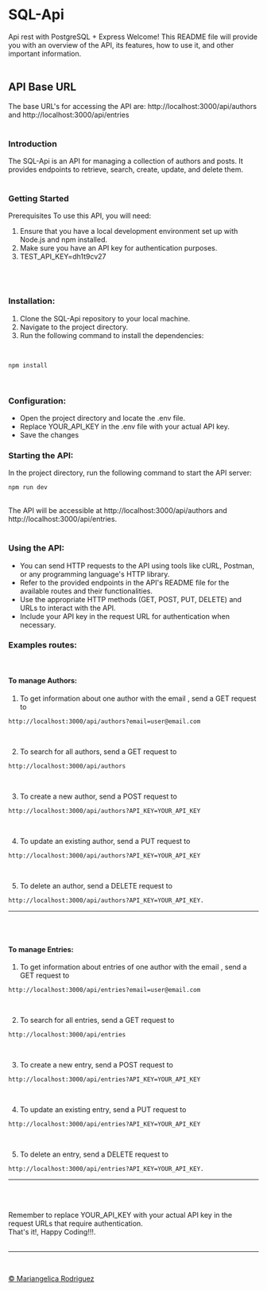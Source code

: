 # SQL-Api
Api rest with PostgreSQL + Express
Welcome! This README file will provide you with an overview of the API, its features, how to use it, and other important information.
<br>
<br>

## API Base URL
The base URL's for accessing the API are: http://localhost:3000/api/authors and http://localhost:3000/api/entries
<br>
<br>

### Introduction

The SQL-Api is an API for managing a collection of authors and posts. It provides endpoints to retrieve, search, create, update, and delete them.
<br>
<br>
### Getting Started
Prerequisites
To use this API, you will need:

  1. Ensure that you have a local development environment set up with Node.js and npm installed.
  2. Make sure you have an API key for authentication purposes. 
  3. TEST_API_KEY=dh1t9cv27
<br>
<br>

### Installation:

  1. Clone the SQL-Api repository to your local machine.
  2. Navigate to the project directory.
  3. Run the following command to install the dependencies:
<br>

```
npm install
```
<br>

### Configuration:

  - Open the project directory and locate the .env file.
  - Replace YOUR_API_KEY in the .env file with your actual API key.
  - Save the changes

### Starting the API:

In the project directory, run the following command to start the API server:
<br>
```
npm run dev
```
<br>
The API will be accessible at http://localhost:3000/api/authors and http://localhost:3000/api/entries.
<br>
<br>

### Using the API:

  - You can send HTTP requests to the API using tools like cURL, Postman, or any programming language's HTTP library.
  - Refer to the provided endpoints in the API's README file for the available routes and their functionalities.
  - Use the appropriate HTTP methods (GET, POST, PUT, DELETE) and URLs to interact with the API.
  - Include your API key in the request URL for authentication when necessary.

### Examples routes:
<br>

#### To manage Authors:

1. To get information about one author with the email , send a GET request to 
  ```
  http://localhost:3000/api/authors?email=user@email.com
  ```
<br>

2. To search for all authors, send a GET request to
  ```
  http://localhost:3000/api/authors
  ```
<br>

3. To create a new author, send a POST request to 
```
http://localhost:3000/api/authors?API_KEY=YOUR_API_KEY
```
<br>

4. To update an existing author, send a PUT request to 
```
http://localhost:3000/api/authors?API_KEY=YOUR_API_KEY
```
<br>

5. To delete an author, send a DELETE request to 

```
http://localhost:3000/api/authors?API_KEY=YOUR_API_KEY.
```
___
<br>
<br>

#### To manage Entries:

1. To get information about entries of one author with the email , send a GET request to 
  ```
  http://localhost:3000/api/entries?email=user@email.com
  ```
<br>

2. To search for all entries, send a GET request to
  ```
  http://localhost:3000/api/entries
  ```
<br>

3. To create a new entry, send a POST request to 
```
http://localhost:3000/api/entries?API_KEY=YOUR_API_KEY
```
<br>

4. To update an existing entry, send a PUT request to 
```
http://localhost:3000/api/entries?API_KEY=YOUR_API_KEY
```
<br>

5. To delete an entry, send a DELETE request to 

```
http://localhost:3000/api/entries?API_KEY=YOUR_API_KEY.
```
___
<br>
<br>

Remember to replace YOUR_API_KEY with your actual API key in the request URLs that require authentication.
<br>
That's it!, Happy Coding!!!.
<br>
<br>
___

<br>

[&copy; Mariangelica Rodriguez](https://www.linkedin.com/in/mariangelica-rodr%C3%ADguez-p%C3%A9rez/)
